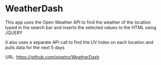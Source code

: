 # WeatherDash
This app uses the Open Weather API to find the weather of the location typed in the search bar and inserts the selected values to the HTML using JQUERY

It also uses a separate API call to find the UV Index on each location and pulls data for the next 5 days

URL: https://github.com/pjpetro/WeatherDash
